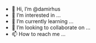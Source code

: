 - 👋 Hi, I’m @damirhus
- 👀 I’m interested in ...
- 🌱 I’m currently learning ...
- 💞️ I’m looking to collaborate on ...
- 📫 How to reach me ...

<!---
damirhus/damirhus is a ✨ special ✨ repository because its `README.md` (this file) appears on your GitHub profile.
You can click the Preview link to take a look at your changes.
--->
